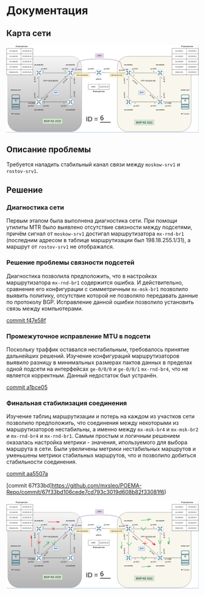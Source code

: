 # Документация

## Карта сети

![Карта сети](/res/map.png)

## Описание проблемы

Требуется наладить стабильный канал связи между ```moskow-srv1``` и ```rostov-srv1```.

## Решение

### Диагностика сети

Первым этапом была выполнена диагностика сети. При помощи утилиты MTR было выявлено отсутствие связности между подсетями, причём сигнал от ```moskow-srv1``` достигал маршрутизатора ```mx-rnd-br1``` (последним адресом в таблице маршрутизации был 198.18.255.1/31), а маршрут от ```rostov-srv1``` не отображался.

### Решение проблемы связности подсетей

Диагностика позволила предположить, что в настройках маршрутизатора ```mx-rnd-br1``` содержится ошибка. И действительно, сравнение его конфигурации с симметричным ```mx-msk-br1``` позволило выявить политику, отсутствие которой не позволяло передавать данные по протоколу BGP. Исправление данной ошибки позволило установить связь между компьютерами.

[commit f47e58f](https://github.com/mxsleo/POEMA-Repo/commit/f47e58fc48251653fbbf75ea72ebeba9213a6fb1)

### Промежуточное исправление MTU в подсети

Поскольку траффик оставался нестабильным, требовалось принятие дальнейших решений. Изучение конфигураций маршрутизаторов выявило разницу в минимальных размерах пактов данных в пределах одной подсети на интерфейсах ```ge-0/0/0``` и ```ge-0/0/1``` ```mx-rnd-br4```, что не является корректным. Данный недостаток был устранён.

[commit a1bce05](https://github.com/mxsleo/POEMA-Repo/commit/a1bce0562c14219e3bb6cf177b98da818653fcc8)

### Финальная стабилизация соединения

Изучение таблиц маршрутизации и потерь на каждом из участков сети позволило предположить, что соединения между некоторыми из маршрутизаторов нестабильны, а именно между ```mx-msk-br4``` и ```mx-msk-br2``` и ```mx-rnd-br4``` и ```mx-rnd-br1```. Самым простым и логичным решением оказалась настройка метрики - значения, ипользуемого для выбора маршрута в сети. Были увеличены метрики нестабильных маршрутов и уменьшены метрики стабильных маршрутов, что и позволило добиться стабильности соединения.

[commit aa5507a](https://github.com/mxsleo/POEMA-Repo/commit/aa5507a51b07e20eaa5a1cb912b56b4c01e1909e)

[commit 67f33bd]https://github.com/mxsleo/POEMA-Repo/commit/67f33bd106cede7cd793c3019d608b82f33081f6)

![Карта стабильности](/res/broken.png)
